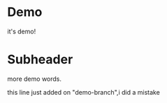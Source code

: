 # Demo
it's demo!

# Subheader
more demo words.

this line just added on "demo-branch",i did a mistake